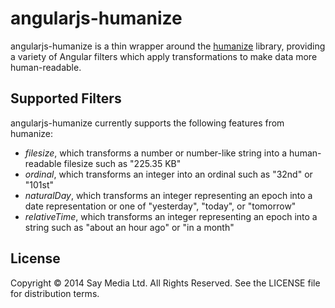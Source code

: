 # angularjs-humanize

angularjs-humanize is a thin wrapper around the
[humanize](https://github.com/taijinlee/humanize) library, providing a
variety of Angular filters which apply transformations to make data more
human-readable.

## Supported Filters

angularjs-humanize currently supports the following features from
humanize:

+ _filesize_, which transforms a number or number-like string into
  a human-readable filesize such as "225.35 KB"
+ _ordinal_, which transforms an integer into an ordinal such as
  "32nd" or "101st"
+ _naturalDay_, which transforms an integer representing an epoch
  into a date representation or one of "yesterday", "today", or
  "tomorrow"
+ _relativeTime_, which transforms an integer representing an epoch
  into a string such as "about an hour ago" or "in a month"

## License
Copyright © 2014 Say Media Ltd. All Rights Reserved.  See the LICENSE
file for distribution terms.

